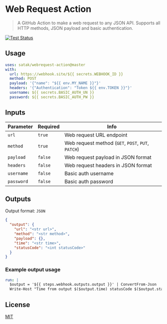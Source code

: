 # Web Request Action

> A GitHub Action to make a web request to any JSON API. Supports all HTTP methods, JSON payload and basic authentication.

[![Test Status](https://github.com/satak/webrequest-action/workflows/Test/badge.svg)](https://github.com/satak/webrequest-action/actions)

## Usage

```yaml
uses: satak/webrequest-action@master
with:
  url: https://webhook.site/${{ secrets.WEBHOOK_ID }}
  method: POST
  payload: '{"name": "${{ env.MY_NAME }}"}'
  headers: '{"Authentication": "Token ${{ env.TOKEN }}"}'
  username: ${{ secrets.BASIC_AUTH_UN }}
  password: ${{ secrets.BASIC_AUTH_PW }}
```

## Inputs

| Parameter  | Required | Info                                               |
| ---------- | -------- | -------------------------------------------------- |
| `url`      | `true`   | Web request URL endpoint                           |
| `method`   | `true`   | Web request method (`GET`, `POST`, `PUT`, `PATCH`) |
| `payload`  | `false`  | Web request payload in JSON format                 |
| `headers`  | `false`  | Web request headers in JSON format                 |
| `username` | `false`  | Basic auth username                                |
| `password` | `false`  | Basic auth password                                |

## Outputs

Output format: `JSON`

```json
{
  "output": {
    "url": "<str url>",
    "method": "<str method>",
    "payload": {},
    "time": "<str time>",
    "statusCode": "<int statusCode>"
  }
}
```

### Example output usage

```yaml
run: |
  $output = '${{ steps.webhook.outputs.output }}' | ConvertFrom-Json
  Write-Host "Time from output $($output.time) statusCode $($output.statusCode)"
```

## License

[MIT](LICENSE)
